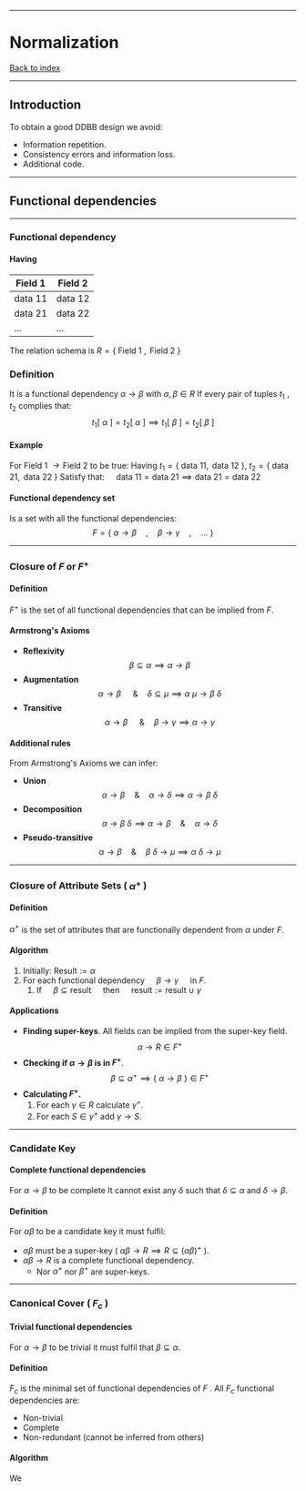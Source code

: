 
---
# Normalization

[Back to index](../../index.md)

---
## Introduction

To obtain a good DDBB design we avoid:
- Information repetition.
- Consistency errors and information loss.
- Additional code.

---
## Functional dependencies

---
### Functional dependency
#### Having

| Field 1 | Field 2 |
| ------- | ------- |
| data 11 | data 12 |
| data 21 | data 22 |
| ...     | ...     |
The relation schema is $R = \{\text{ Field 1 }, \text{ Field 2 }\}$
### Definition
It is a functional dependency $\alpha \to \beta$  with  $\alpha, \beta  \in R$
If every pair of tuples $t_1$ , $t_2$  complies that:
$$t_1[\:\alpha\:] = t_2[\:\alpha\:] \implies t_1[\:\beta\:] = t_2[\:\beta\:]$$
#### Example
For $\text{Field 1 } \to \text{Field 2}$ to be true:
Having $t_1 = \{\text{ data 11}, \text{ data 12 }\}$, $t_2 = \{\text{ data 21}, \text{ data 22 }\}$
Satisfy that: $\quad\text{data 11} = \text{data 21} \implies \text{data 21} = \text{data 22}$
#### Functional dependency set
Is a set with all the functional dependencies:
$$F = \{\:\alpha \to  \beta\quad,\quad\beta \to \gamma\quad,\quad...\:\}$$

---
### Closure of $F$ or $F^+$
#### Definition
$F^+$ is the set of all functional dependencies that can be implied from $F$.
#### Armstrong's Axioms
- **Reflexivity**
$$\beta \subseteq \alpha \implies \alpha \to \beta$$
- **Augmentation**
$$\alpha \to \beta \quad\text{ \& }\quad \delta \subseteq \mu \implies \alpha\:\mu \to \beta\:\delta$$
- **Transitive**
$$\alpha \to \beta \quad\text{ \& }\quad \beta \to \gamma \implies \alpha \to \gamma$$
#### Additional rules
From Armstrong's Axioms we can infer:
- **Union**
$$\alpha \to \beta \quad \& \quad \alpha \to \delta \implies \alpha \to\beta\:\delta$$
- **Decomposition**
$$\alpha \to\beta\:\delta \implies \alpha \to \beta \quad \& \quad \alpha \to \delta$$
- **Pseudo-transitive**
$$\alpha \to \beta \quad \& \quad \beta\:\delta \to \mu \implies \alpha\:\delta \to\mu$$
---
### Closure of Attribute Sets ( $\alpha^+$ )
#### Definition
$\alpha^+$ is the set of attributes that are functionally dependent from $\alpha$ under $F$.
#### Algorithm
1. Initially: $\text{Result} := \alpha$
2. For each functional dependency $\quad \beta \to \gamma \quad$ in $F$.
	1. If $\quad \beta \subseteq \text{result} \quad$ then $\quad \text{result} := \text{result} \:\cup\: \gamma\quad$
#### Applications
- **Finding super-keys**. All fields can be implied from the super-key field. 
$$\alpha \to R \in F^+$$
- **Checking if $\alpha \to \beta$ is in $F^+$**.
$$\beta \subseteq \alpha^+ \implies \{\:\alpha \to\beta\:\} \in F^+$$
- **Calculating $F^+$.**
	1. For each $\gamma \in R$ calculate $\gamma^+$.
	2. For each $S \in \gamma^+$ add $\gamma \to S$.
---
### Candidate Key
#### Complete functional dependencies
For $\alpha \to \beta$ to be complete
It cannot exist any $\delta$ such that $\delta \subseteq \alpha$ and $\delta \to \beta$.
#### Definition
For $\alpha\beta$ to be a candidate key it must fulfil:
- $\alpha\beta$ must be a super-key ( $\alpha\beta \to R \implies R \subseteq(\alpha\beta)^+$ ).
- $\alpha\beta \to R$ is a complete functional dependency.
	- Nor $\alpha^+$ nor $\beta^+$ are super-keys.
---
### Canonical Cover ( $F_c$ )
#### Trivial functional dependencies
For $\alpha \to \beta$ to be trivial it must fulfil that $\beta \subseteq \alpha$.
#### Definition
$F_c$ is the minimal set of functional dependencies of $F$ .
All $F_c$ functional dependencies are:
- Non-trivial
- Complete
- Non-redundant (cannot be inferred from others)
#### Algorithm
We
